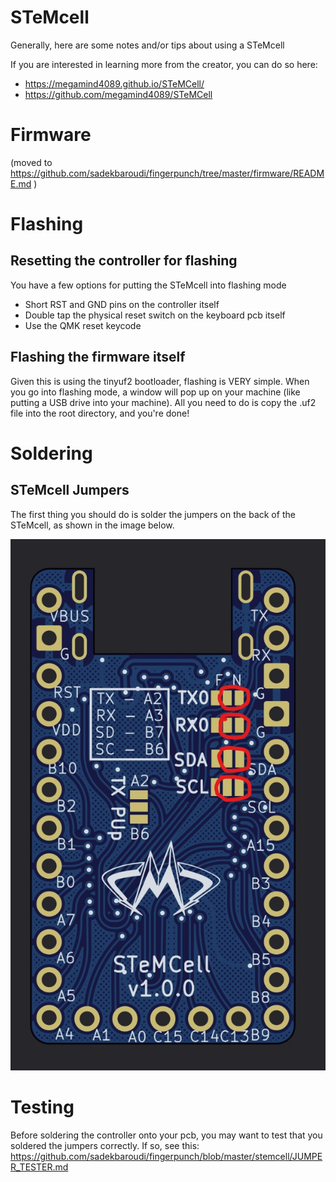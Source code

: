 # STeMcell

Generally, here are some notes and/or tips about using a STeMcell

If you are interested in learning more from the creator, you can do so here:
* https://megamind4089.github.io/STeMCell/
* https://github.com/megamind4089/STeMCell

# Firmware

(moved to https://github.com/sadekbaroudi/fingerpunch/tree/master/firmware/README.md )

# Flashing

## Resetting the controller for flashing

You have a few options for putting the STeMcell into flashing mode
* Short RST and GND pins on the controller itself
* Double tap the physical reset switch on the keyboard pcb itself
* Use the QMK reset keycode

## Flashing the firmware itself

Given this is using the tinyuf2 bootloader, flashing is VERY simple. When you go into flashing mode, a window will pop up on your machine (like putting a USB drive into your machine). All you need to do is copy the .uf2 file into the root directory, and you're done!

# Soldering

## STeMcell Jumpers

The first thing you should do is solder the jumpers on the back of the STeMcell, as shown in the image below.

![STeMcell jumpers](images/stemcell-jumpers.jpg)

# Testing

Before soldering the controller onto your pcb, you may want to test that you soldered the jumpers correctly. If so, see this:
https://github.com/sadekbaroudi/fingerpunch/blob/master/stemcell/JUMPER_TESTER.md

